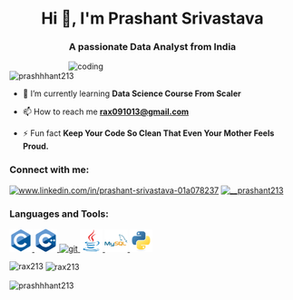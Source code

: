 <h1 align="center">Hi 👋, I'm Prashant Srivastava</h1>
<h3 align="center">A passionate Data Analyst from India</h3>
<img align="right" alt="coding" width="400" src=https://user-images.githubusercontent.com/55389276/140866485-8fb1c876-9a8f-4d6a-98dc-08c4981eaf70.gif>
<p align="left"> <img src="https://komarev.com/ghpvc/?username=rax213&label=Profile%20views&color=0e75b6&style=flat" alt="prashhhant213" /> </p>

- 🌱 I’m currently learning **Data Science Course From Scaler**

- 📫 How to reach me **rax091013@gmail.com**

- ⚡ Fun fact **Keep Your Code So Clean That Even Your Mother Feels Proud.**

<h3 align="left">Connect with me:</h3>
<p align="left">
<a href="https://linkedin.com/in/www.linkedin.com/in/prashant-srivastava-01a078237" target="blank"><img align="center" src="https://raw.githubusercontent.com/rahuldkjain/github-profile-readme-generator/master/src/images/icons/Social/linked-in-alt.svg" alt="www.linkedin.com/in/prashant-srivastava-01a078237" height="30" width="40" /></a>
<a href="https://instagram.com/__prashant213" target="blank"><img align="center" src="https://raw.githubusercontent.com/rahuldkjain/github-profile-readme-generator/master/src/images/icons/Social/instagram.svg" alt="__prashant213" height="30" width="40" /></a>
</p>

<h3 align="left">Languages and Tools:</h3>
<p align="left"> <a href="https://www.cprogramming.com/" target="_blank" rel="noreferrer"> <img src="https://raw.githubusercontent.com/devicons/devicon/master/icons/c/c-original.svg" alt="c" width="40" height="40"/> </a> <a href="https://www.w3schools.com/cpp/" target="_blank" rel="noreferrer"> <img src="https://raw.githubusercontent.com/devicons/devicon/master/icons/cplusplus/cplusplus-original.svg" alt="cplusplus" width="40" height="40"/> </a> <a href="https://git-scm.com/" target="_blank" rel="noreferrer"> <img src="https://www.vectorlogo.zone/logos/git-scm/git-scm-icon.svg" alt="git" width="40" height="40"/> </a> <a href="https://www.java.com" target="_blank" rel="noreferrer"> <img src="https://raw.githubusercontent.com/devicons/devicon/master/icons/java/java-original.svg" alt="java" width="40" height="40"/> </a> <a href="https://www.mysql.com/" target="_blank" rel="noreferrer"> <img src="https://raw.githubusercontent.com/devicons/devicon/master/icons/mysql/mysql-original-wordmark.svg" alt="mysql" width="40" height="40"/> </a> <a href="https://www.python.org" target="_blank" rel="noreferrer"> <img src="https://raw.githubusercontent.com/devicons/devicon/master/icons/python/python-original.svg" alt="python" width="40" height="40"/> </a> </p>

<p><img align="left" src="https://github-readme-stats.vercel.app/api/top-langs?username=rax213&show_icons=true&locale=en&layout=compact" alt="rax213" /></p>

<p>&nbsp;<img align="center" src="https://github-readme-stats.vercel.app/api?username=rax213&show_icons=true&locale=en" alt="rax213" /></p>

<p><img align="center" src="https://github-readme-streak-stats.herokuapp.com/?user=rax213&" alt="prashhhant213" /></p>
